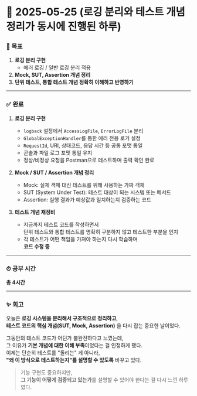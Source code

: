 # 📅 2025-05-25 (로깅 분리와 테스트 개념 정리가 동시에 진행된 하루)

### 🎯 목표
1. **로깅 분리 구현**  
   - 에러 로깅 / 일반 로깅 분리 적용  
2. **Mock, SUT, Assertion 개념 정리**  
3. **단위 테스트, 통합 테스트 개념 정확히 이해하고 반영하기**

---

### ✅ 완료
1. **로깅 분리 구현**  
   - `logback` 설정에서 `AccessLogFile`, `ErrorLogFile` 분리  
   - `GlobalExceptionHandler`를 통한 에러 전용 로거 설정  
   - `RequestId`, URI, 상태코드, 응답 시간 등 공통 포맷 통일  
   - 콘솔과 파일 로그 포맷 통일 유지  
   - 정상/비정상 요청을 Postman으로 테스트하며 출력 확인 완료  

2. **Mock / SUT / Assertion 개념 정리**  
   - Mock: 실제 객체 대신 테스트를 위해 사용하는 가짜 객체  
   - SUT (System Under Test): 테스트 대상이 되는 시스템 또는 메서드  
   - Assertion: 실행 결과가 예상값과 일치하는지 검증하는 코드

3. **테스트 개념 재정비**  
   - 지금까지 테스트 코드를 작성하면서  
     단위 테스트와 통합 테스트를 명확히 구분하지 않고 테스트한 부분을 인지  
   - 각 테스트가 어떤 책임을 가져야 하는지 다시 학습하며  
     **코드 수정 중**

---

### ⏱ 공부 시간  
**총 4시간**

---

### ✨ 회고  
오늘은 **로깅 시스템을 분리해서 구조적으로 정리하고**,  
**테스트 코드의 핵심 개념(SUT, Mock, Assertion)** 을 다시 잡는 중요한 날이었다.

그동안의 테스트 코드가 어딘가 불완전하다고 느꼈는데,  
그 이유가 **기본 개념에 대한 이해 부족**이었다는 걸 인정하게 됐다.  
이제는 단순히 테스트를 "돌리는" 게 아니라,  
**"왜 이 방식으로 테스트하는지"를 설명할 수 있도록** 바꾸고 있다.

> 기능 구현도 중요하지만,  
> **그 기능이 어떻게 검증되고 있는가**를 설명할 수 있어야 한다는 걸 다시 느낀 하루였다.
